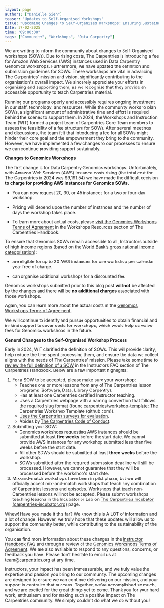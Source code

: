 ```yaml
--- 
layout: page 
authors: ["Danielle Sieh"] 
teaser: "Updates to Self-Organised Workshops" 
title: "Upcoming Changes to Self-Organised Workshops: Ensuring Sustainability and Continued Community Impact" 
Date: 27-02-2025 
time: "09:00:00" 
tags: ["Community", "Workshops", "Data Carpentry"] 
---
```


We are writing to inform the community about changes to Self-Organised workshops (SOWs). Due to rising costs, The Carpentries is introducing a fee for Amazon Web Services (AWS) instances used in Data Carpentry Genomics workshops. Furthermore, we have updated the definition and submission guidelines for SOWs. These workshops are vital in advancing The Carpentries' mission and vision, significantly contributing to the organisation's overall impact. We sincerely appreciate your efforts in organising and supporting them, as we recognise that they provide an accessible opportunity to teach Carpentries material. 

Running our programs openly and accessibly requires ongoing investment in our staff, technology, and resources. While the community works to plan SOWs, a significant amount of administrative time and effort is required behind the scenes to support them. In 2024, the Workshops and Instruction Team (WIT) formed a project team of Carpentries Core Team members to assess the feasibility of a fee structure for SOWs. After several meetings and discussions, the team felt that introducing a fee for all SOWs might hinder their core goal and the empowerment they bring to the community. However, we have implemented a few changes to our processes to ensure we can continue providing support sustainably.

**Changes to Genomics Workshops**

The first change is for Data Carpentry Genomics workshops. Unfortunately, with Amazon Web Services (AWS) instance costs rising (the total cost for The Carpentries in 2024 was $9,191.54) we have made the difficult decision **to charge for providing AWS instances for Genomics SOWs.**

- You can now request 20, 30, or 45 instances for a two or four-day workshop.

- Pricing will depend upon the number of instances and the number of days the workshop takes place.

- To learn more about actual costs, please [visit the Genomics Workshops Terms of Agreement](https://docs.carpentries.org/resources/workshops/genomics_policy.html) in the Workshops Resources section of The Carpentries Handbook. 

To ensure that Genomics SOWs remain accessible to all, Instructors outside of high-income regions (based on the [World Bank’s gross national income categorisation](https://datahelpdesk.worldbank.org/knowledgebase/articles/906519-world-bank-country-and-lending-groups)):

- are eligible for up to 20 AWS instances for one workshop per calendar year free of charge.

- can organise additional workshops for a discounted fee.

Genomics workshops submitted prior to this blog post **will not** be affected by the changes and there will be **no additional charges** associated with those workshops.  

Again, you can learn more about the actual costs in the [Genomics Workshops Terms of Agreement](https://docs.carpentries.org/resources/workshops/genomics_policy.html). 

We will continue to identify and pursue opportunities to obtain financial and in-kind support to cover costs for workshops, which would help us waive fees for Genomics workshops in the future.

**General Changes to the Self-Organised Workshop Process**

Early in 2024, WIT clarified the definition of SOWs. This will provide clarity, help reduce the time spent processing them, and ensure the data we collect aligns with the needs of The Carpentries' mission. Please take some time to [review the full definition of a SOW](https://docs.carpentries.org/handbooks/instructors.html#self-organised) in the Instructors FAQ section of The Carpentries Handbook. Below are a few important highlights:



1.  For a SOW to be accepted, please make sure your workshop:
    *  Teaches one or more lessons from any of The Carpentries lesson programs (Software, Data, Library Carpentry).
    * Has at least one Carpentries certified Instructor teaching.
    * Uses a Carpentries webpage with a naming convention that follows the required slug format (found [carpentries/workshop-template: The Carpentries Workshop Template (github.com)](https://github.com/carpentries/workshop-template)). 
    * [Uses the Carpentries surveys for evaluation](https://carpentries.org/about-us/impact/#assessment).
    * Abides by [The Carpentries Code of Conduct](https://docs.carpentries.org/policies/coc/).
2. Submitting your SOW:
    * Genomics workshops requesting AWS instances should be submitted at least **five weeks** before the start date. We cannot provide AWS instances for any workshop submitted less than five weeks before the start date. 
    * All other SOWs should be submitted at least **three weeks** before the workshop.
    * SOWs submitted after the required submission deadline will still be processed. However, we cannot guarantee that they will be processed before the workshop's start date. 
3. Mix-and-match workshops have been in pilot phase, but we will officially accept mix-and-match workshops that teach any combination of Carpentries lessons and episodes. Workshops that teach non-Carpentries lessons will not be accepted. Please submit workshops teaching lessons in the Incubator or Lab on [The Carpentries Incubator (carpentries-incubator.org)](https://carpentries-incubator.org/) page.

Whew! Have you made it this far? We know this is A LOT of information and a lot of change. However, we truly hope that these updates will allow us to support the community better, while contributing to the sustainability of the organisation. 

You can find more information about these changes in the [Instructor Handbook FAQ](https://docs.carpentries.org/handbooks/instructors.html#self-organised) and through a review of the [Genomics Workshops Terms of Agreement](https://docs.carpentries.org/resources/workshops/genomics_policy.html). We are also available to respond to any questions, concerns, or feedback you have. Please don’t hesitate to email us at team@carpentries.org at any time.

Instructors, your impact has been immeasurable, and we truly value the expertise and passion you bring to our community. The upcoming changes are designed to ensure we can continue delivering on our mission, and your support is central to that success. Together, we’ve accomplished so much, and we are excited for the great things yet to come. Thank you for your hard work, enthusiasm, and for making such a positive impact on The Carpentries community. We simply couldn't do what we do without you!